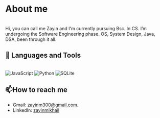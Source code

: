 # About me
<br>
Hi, you can call me Zayin and I'm currently pursuing Bsc. In CS. I’m undergoing the Software Engineering phase.
OS, System Design, Java, DSA, been through it all.

## 🧰 Languages and Tools 

<!--Programming languages-->
<p>
  <br>
  <img alt="JavaScript" src="https://img.shields.io/badge/javascript-%23323330.svg?style=for-the-badge&logo=javascript&logoColor=%23F7DF1E"/>
  <img alt="Python" src="https://img.shields.io/badge/python-306998.svg?style=for-the-badge&logo=python&logoColor=white"/>
  <img alt="SQLite" src="https://img.shields.io/badge/sqlite-%2307405e.svg?style=for-the-badge&logo=sqlite&logoColor=white"/>
</p>


## 📫How to reach me

* Gmail: zayinm300@gmail.com.
* LinkedIn: [zayinmikhail](https://www.linkedin.com/in/zayin-mikhail-229400269/)

